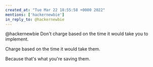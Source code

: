 ```yaml
---
created_at: "Tue Mar 22 18:55:58 +0000 2022"
mentions: ['hackernewbie']
in_reply_to: @hackernewbie
---
```


@hackernewbie Don't charge based on the time it would take you to implement.

Charge based on the time it would take them.

Because that's what you're saving them.